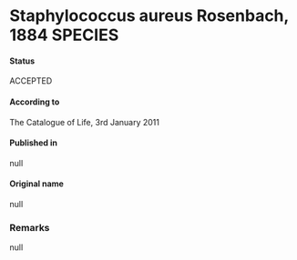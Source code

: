# Staphylococcus aureus Rosenbach, 1884 SPECIES

#### Status
ACCEPTED

#### According to
The Catalogue of Life, 3rd January 2011

#### Published in
null

#### Original name
null

### Remarks
null